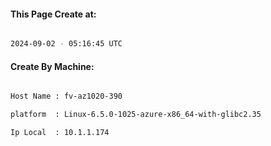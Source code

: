
   
#### This Page Create at:

```bash

2024-09-02 - 05:16:45 UTC

```

#### Create By Machine:

```bash

Host Name : fv-az1020-390

platform  : Linux-6.5.0-1025-azure-x86_64-with-glibc2.35

Ip Local  : 10.1.1.174

```


